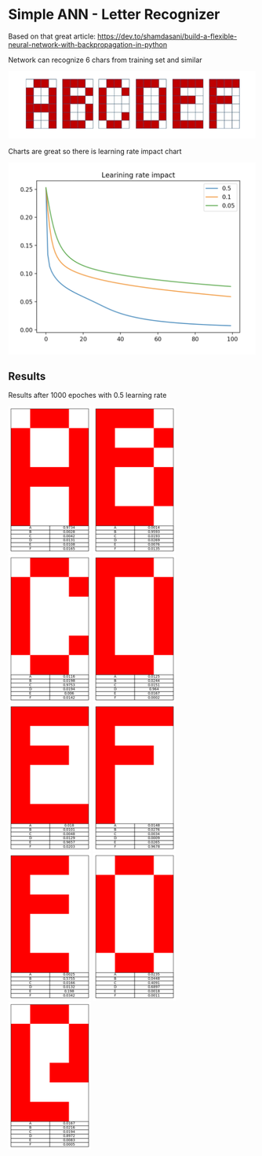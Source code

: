 # Simple ANN - Letter Recognizer

Based on that great article: https://dev.to/shamdasani/build-a-flexible-neural-network-with-backpropagation-in-python

Network can recognize 6 chars from training set and similar

![](letters.png)

Charts are great so there is learning rate impact chart

![](chart.png)

## Results

Results after 1000 epoches with 0.5 learning rate

![](./images/1.png)
![](./images/2.png)
![](./images/3.png)
![](./images/4.png)
![](./images/5.png)
![](./images/6.png)
![](./images/7.png)
![](./images/8.png)
![](./images/9.png)


